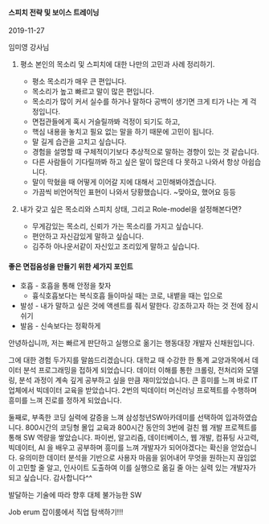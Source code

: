 #### 스피치 전략 및 보이스 트레이닝



2019-11-27

임미영 강사님



1. 평소 본인의 목소리 및 스피치에 대한 나만의 고민과 사례 정리하기.
   * 평소 목소리가 매우 큰 편입니다.
   * 목소리가 높고 빠르고 말이 많은 편입니다.
   * 목소리가 많이 커서 실수를 하거나 말하다 공백이 생기면 크게 티가 나는 게 걱정입니다.
   * 면접관들에게 혹시 거슬릴까봐 걱정이 되기도 하고,
   * 핵심 내용을 놓치고 필요 없는 말을 하기 때문에 고민이 됩니다.
   * 말 길게 습관을 고치고 싶습니다.
   * 경험을 설명할 때 구체적이기보다 추상적으로 말하는 경향이 있는 것 같습니다.
   * 다른 사람들이 기다릴까봐 하고 싶은 말이 많은데 다 못하고 나와서 항상 아쉽습니다.
   * 말이 막혔을 때 어떻게 이어갈 지에 대해서 고민해봐야겠습니다. 
   * 가끔씩 비언어적인 표현이 나와서 당황했습니다. ~맞아요, 했어요 등등



2. 내가 갖고 싶은 목소리와 스피치 상태, 그리고 Role-model을 설정해본다면?
   * 무게감있는 목소리, 신뢰가 가는 목소리를 가지고 싶습니다.
   * 편안하고 자신감있게 말하고 싶습니다.
   * 김주하 아나운서같이 자신있고 조리있게 말하고 싶습니다.



#### 좋은 면접음성을 만들기 위한 세가지 포인트

* 호흡 - 호흡을 통해 안정을 찾자
  * 흉식호흡보다는 복식호흡 들이마실 때는 코로, 내뱉을 때는 입으로
* 발성 - 내가 말하고 싶은 것에 액센트를 줘서 말한다. 강조하고자 하는 것 전에 잠시 쉬기
* 발음 - 신속보다는 정확하게



안녕하십니까, 저는 빠르게 판단하고 실행으로 옮기는 행동대장 개발자 신채원입니다.

그에 대한 경험 두가지를 말씀드리겠습니다. 대학교  때 수강한 한 통계 교양과목에서 데이터 분석 프로그래밍을 접하게 되었습니다. 데이터 이해를 통한 크롤링, 전처리와 모델링, 분석 과정이 계속 깊게 공부하고 싶을 만큼 재미있었습니다. 큰 흥미를 느껴 바로 IT 업체에서 빅데이터 교육을 받았습니다. 2번의 빅데이터 머신러닝 프로젝트를 수행하며 흥미를 느껴 진로를 정하게 되었습니다. 

둘째로, 부족한 코딩 실력에 갈증을 느껴 삼성청년SW아카데미를 선택하여 입과하였습니다. 800시간의 코딩형 몰입 교육과 800시간 동안의 3번에 걸친 웹 개발 프로젝트를 통해 SW 역량을 쌓았습니다. 파이썬, 알고리즘, 데이터베이스, 웹 개발, 컴퓨팅 사고력, 빅데이터, AI 을 배우고 공부하며 흥미를 느껴 개발자가 되어야겠다는 확신을 얻었습니다. 유의미한 데이터 분석을 기반으로 사용자 마음을 읽어내어 무엇을 원하는지 끊임없이 고민할 줄 알고, 인사이트 도출하여 이를 실행으로 옮길 줄 아는 실력 있는 개발자가 되고 싶습니다.  감사합니다^^



발달하는 기술에 따라 향후 대체 불가능한 SW 





Job erum 잡이룸에서 직업 탐색하기!!!